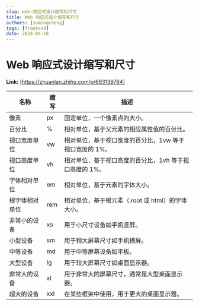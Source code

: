 ```yaml
---
slug: web-响应式设计缩写和尺寸
title: Web 响应式设计缩写和尺寸
authors: [sumingcheng]
tags: [frontend]
date: 2024-04-18
---
```


# Web 响应式设计缩写和尺寸



 **Link:** [https://zhuanlan.zhihu.com/p/693139764]



| 名称 | 缩写 | 描述 |
| --- | --- | --- |
| 像素 | px | 固定单位，一个像素点的大小。 |
| 百分比 | % | 相对单位，基于父元素的相应属性值的百分比。 |
| 视口宽度单位 | vw | 相对单位，基于视口宽度的百分比，1vw 等于视口宽度的 1%。 |
| 视口高度单位 | vh | 相对单位，基于视口高度的百分比，1vh 等于视口高度的 1%。 |
| 字体相对单位 | em | 相对单位，基于元素的字体大小。 |
| 根字体相对单位 | rem | 相对单位，基于根元素（:root 或 html）的字体大小。 |
| 非常小的设备 | xs | 用于小尺寸设备如手机竖屏。 |
| 小型设备 | sm | 用于稍大屏幕尺寸如手机横屏。 |
| 中等设备 | md | 用于中等屏幕设备如平板。 |
| 大型设备 | lg | 用于较大屏幕尺寸如桌面显示器。 |
| 非常大的设备 | xl | 用于非常大的屏幕尺寸，通常是大型桌面显示器。 |
| 超大的设备 | xxl | 在某些框架中使用，用于更大的桌面显示器。 |